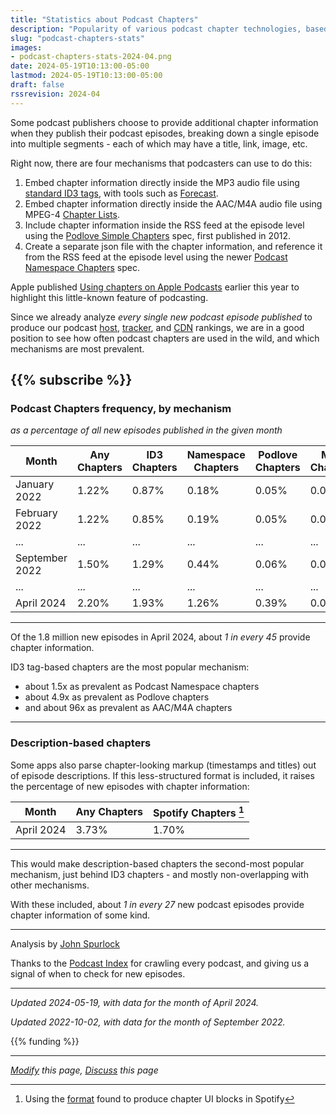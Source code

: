 ```yaml
---
title: "Statistics about Podcast Chapters"
description: "Popularity of various podcast chapter technologies, based on number of new episodes published"
slug: "podcast-chapters-stats"
images:
- podcast-chapters-stats-2024-04.png
date: 2024-05-19T10:13:00-05:00
lastmod: 2024-05-19T10:13:00-05:00
draft: false
rssrevision: 2024-04
---
```

Some podcast publishers choose to provide additional chapter information when they publish their podcast episodes,
breaking down a single episode into multiple segments - each of which may have a title, link, image, etc.

Right now, there are four mechanisms that podcasters can use to do this:
1. Embed chapter information directly inside the MP3 audio file using [standard ID3 tags](https://id3.org/id3v2-chapters-1.0), with tools such as [Forecast](https://overcast.fm/forecast).
2. Embed chapter information directly inside the AAC/M4A audio file using MPEG-4 [Chapter Lists](https://developer.apple.com/library/archive/documentation/QuickTime/QTFF/QTFFChap3/qtff3.html#//apple_ref/doc/uid/TP40000939-CH205-57863).
3. Include chapter information inside the RSS feed at the episode level using the [Podlove Simple Chapters](https://podlove.org/simple-chapters) spec, first published in 2012.
4. Create a separate json file with the chapter information, and reference it from the RSS feed at the episode level using the newer [Podcast Namespace Chapters](https://github.com/Podcastindex-org/podcast-namespace/blob/main/docs/1.0.md#chapters) spec.


Apple published [Using chapters on Apple Podcasts](https://podcasters.apple.com/support/2482-using-chapters-on-apple-podcasts) earlier this year to highlight this little-known feature of podcasting.

Since we already analyze _every single new podcast episode published_ to produce our podcast [host](/podcast-hosts-by-episode-share), [tracker](/podcast-trackers-by-episode-share), and [CDN](/podcast-cdns-by-episode-share) rankings, we are in a good position to see how often podcast chapters are used in the wild, and which mechanisms are most prevalent.

{{% subscribe %}}
---

### Podcast Chapters frequency, by mechanism

_as a percentage of all new episodes published in the given month_

| Month | Any Chapters  | ID3 Chapters   | Namespace Chapters | Podlove Chapters | M4A Chapters |
|----------------|-------|-------|-----------|---------|-------|
| January 2022   | 1.22% | 0.87% | 0.18%     | 0.05%   | 0.02% |
| February 2022  | 1.22% | 0.85% | 0.19%     | 0.05%   | 0.02% |
| ...            | ...   | ...   | ...       | ...     | ...   |
| September 2022 | 1.50% | 1.29% | 0.44%     | 0.06%   | 0.02% |
| ...            | ...   | ...   | ...       | ...     | ...   |
| April 2024     | 2.20% | 1.93% | 1.26%     | 0.39%   | 0.02% |

---

Of the 1.8 million new episodes in April 2024, about *1 in every 45* provide chapter information.

ID3 tag-based chapters are the most popular mechanism:
- about 1.5x as prevalent as Podcast Namespace chapters
- about 4.9x as prevalent as Podlove chapters
- and about 96x as prevalent as AAC/M4A chapters

---

### Description-based chapters

Some apps also parse chapter-looking markup (timestamps and titles) out of episode descriptions.
If this less-structured format is included, it raises the percentage of new episodes with chapter information:

| Month          | Any Chapters | Spotify Chapters [^1] |
|----------------|-------|-------|
| April 2024     | 3.73% | 1.70% |

[^1]: Using the [format](https://support.spotify.com/us/podcasters/article/enabling-podcast-chapters/) found to produce chapter UI blocks in Spotify

---

This would make description-based chapters the second-most popular mechanism, just behind ID3 chapters - and mostly non-overlapping with other mechanisms.

With these included, about *1 in every 27* new podcast episodes provide chapter information of some kind.

---

Analysis by [John Spurlock](https://twitter.com/johnspurlock)

Thanks to the [Podcast Index](https://podcastindex.org/) for crawling every podcast, and giving us a signal of when 
to check for new episodes.

---
*Updated 2024-05-19, with data for the month of April 2024.*

*Updated 2022-10-02, with data for the month of September 2022.*

{{% funding %}}

---
*[Modify](https://github.com/skymethod/livewire-web/blob/master/content/posts/podcast-chapters-stats.md) this page, [Discuss](https://github.com/skymethod/livewire-web/discussions) this page*
